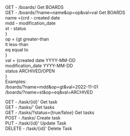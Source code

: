 GET<md-tab>    - /boards/                           Get BOARDS<br/>
GET<md-tab>    - /boards/?name=name&op=op&val=val   Get BOARDS<br/>
name ={crd - created date<br/>
<md-tab>       mdd - modification_date<br/>
<md-tab>       st  - status<br/>
<md-tab>       }<br/>
op = {gt greater-than<br/>
<md-tab>      lt less-than <br/>
<md-tab>      eq 	equal to<br/>
<md-tab>      }<br/>
val = {created date        YYYY-MM-DD<br/>
<md-tab>       modification_date   YYYY-MM-DD<br/>
<md-tab>       status             ARCHIVED/OPEN<br/>
<md-tab>      }<br/>
Examples:      
/boards/?name=mdd&op=gt&val=2022-11-01<br/>
/boards/?name=st&op=eq&val=ARCHIVED<br/>

GET    - /task/{id}'                    Get task<br/>
GET    - /tasks/'                       Get tasks<br/>
GET    - /tasks/?status={true/false}    Get tasks <br/>
POST   - /tasks/                        Create task<br/>
PUT    - /task/{id}'                    Update Task<br/>
DELETE - /task/{id}'                    Delete Task<br/>
